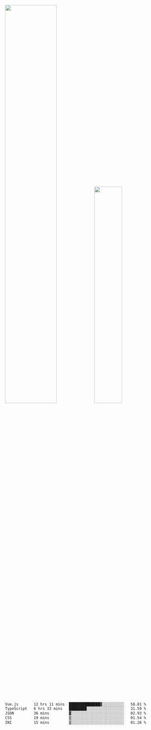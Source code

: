 <img align="" width="57.5%" src="https://github-readme-stats.vercel.app/api?username=Dream4ever&hide_title=true&hide_border=true&count_private=true&show_icons=true&include_all_commits=true&line_height=21" /><img align="" width="42.4%" src="https://github-readme-stats.vercel.app/api/top-langs/?username=Dream4ever&hide_title=true&count_private=true&show_icons=true&langs_count=6&hide_border=true&layout=compact" />

<!--START_SECTION:waka-->

```txt
Vue.js       12 hrs 11 mins  ██████████████▓░░░░░░░░░░   58.81 %
TypeScript   6 hrs 33 mins   ████████░░░░░░░░░░░░░░░░░   31.59 %
JSON         36 mins         ▓░░░░░░░░░░░░░░░░░░░░░░░░   02.93 %
CSS          19 mins         ▒░░░░░░░░░░░░░░░░░░░░░░░░   01.54 %
INI          15 mins         ▒░░░░░░░░░░░░░░░░░░░░░░░░   01.26 %
```

<!--END_SECTION:waka-->
